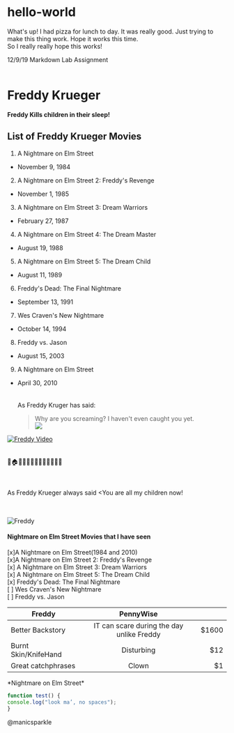 # hello-world
What's up!  I had pizza for lunch to day.  It was really good.
Just trying to make this thing work.  Hope it works this time.  
So I really really hope this works!





12/9/19 Markdown Lab Assignment<br><br>

# Freddy Krueger
  **Freddy Kills children in their sleep!**
  ## List of Freddy Krueger Movies
1. A Nightmare on Elm Street
* November 9, 1984
2. A Nightmare on Elm Street 2: Freddy's Revenge
* November 1, 1985
3. A Nightmare on Elm Street 3: Dream Warriors
* February 27, 1987
4. A Nightmare on Elm Street 4: The Dream Master
* August 19, 1988
5. A Nightmare on Elm Street 5: The Dream Child
* August 11, 1989
6. Freddy's Dead: The Final Nightmare
* September 13, 1991
7. Wes Craven's New Nightmare
* October 14, 1994
8. Freddy vs. Jason
* August 15, 2003
9. A Nightmare on Elm Street
* April 30, 2010<br><br><br>
As Freddy Kruger has said:
    >Why are you screaming? I haven't even caught you yet.<br>
 ![](https://en.wikipedia.org/wiki/File:Freddy_Krueger_(Robert_Englund).jpg)

[![Freddy Video](freddy.png)](https://youtu.be/F8Hm_9kRqAY)<br><br><br>
:girl::house::sleeping::zzz::man::rage::fork_and_knife::red_circle::girl::fearful::x::man::satisfied:<br><br><br>

As Freddy Krueger always said
<You are all my children now!<br><br><br>                     
                  
 ![Freddy](https://upload.wikimedia.org/wikipedia/en/e/eb/Freddy_Krueger_%28Robert_Englund%29.jpg)
 
 #### Nightmare on Elm Street Movies that I have seen<br>
 [x]A Nightmare on Elm Street(1984 and 2010)<br>
 [x]A Nightmare on Elm Street 2: Freddy's Revenge<br>
 [x] A Nightmare on Elm Street 3: Dream Warriors<br>
 [x] A Nightmare on Elm Street 5: The Dream Child<br>
 [x] Freddy's Dead: The Final Nightmare<br>
 [ ] Wes Craven's New Nightmare<br>
 [ ] Freddy vs. Jason<br>
 
 | Freddy        | PennyWise          |   |
| ------------- |:-------------:| -----:|
| Better Backstory      | IT can scare during the day unlike Freddy| $1600 |
| Burnt Skin/KnifeHand      | Disturbing      |   $12 |
| Great catchphrases | Clown      |    $1 |
 
 \*Nightmare on Elm Street\*<br>
 
 ```javascript
function test() {
 console.log("look ma’, no spaces");
}
```
                     
                     
                     
                     
               

                     
                     
                     
  
                   
                




        
        
        
        
        
        
        
        
        
        
        
@manicsparkle

